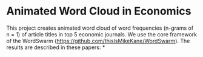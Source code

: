 # Animated  Word Cloud in Economics

This project creates animated word cloud of word frequencies (n-grams of n = 1) of article titles in top 5 economic journals.
We use the core framework of the WordSwarm (https://github.com/thisIsMikeKane/WordSwarm). 
The results are described in these papers:
* 


